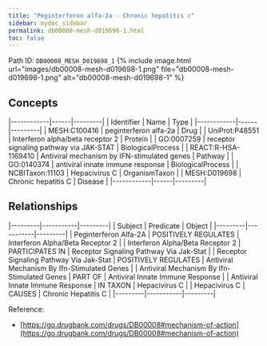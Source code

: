 ```yaml
---
title: "Peginterferon alfa-2a - Chronic hepatitis c"
sidebar: mydoc_sidebar
permalink: db00008-mesh-d019698-1.html
toc: false 
---
```



Path ID: `DB00008_MESH_D019698_1`
{% include image.html url="images/db00008-mesh-d019698-1.png" file="db00008-mesh-d019698-1.png" alt="db00008-mesh-d019698-1" %}

## Concepts

|------------|------|---------|
| Identifier | Name | Type    |
|------------|------|---------|
| MESH:C100416 | peginterferon alfa-2a | Drug |
| UniProt:P48551 | Interferon alpha/beta receptor 2 | Protein |
| GO:0007259 | receptor signaling pathway via JAK-STAT | BiologicalProcess |
| REACT:R-HSA-1169410 | Antiviral mechanism by IFN-stimulated genes | Pathway |
| GO:0140374 | antiviral innate immune response | BiologicalProcess |
| NCBITaxon:11103 | Hepacivirus C | OrganismTaxon |
| MESH:D019698 | Chronic hepatitis C | Disease |
|------------|------|---------|

## Relationships

|---------|-----------|---------|
| Subject | Predicate | Object  |
|---------|-----------|---------|
| Peginterferon Alfa-2A | POSITIVELY REGULATES | Interferon Alpha/Beta Receptor 2 |
| Interferon Alpha/Beta Receptor 2 | PARTICIPATES IN | Receptor Signaling Pathway Via Jak-Stat |
| Receptor Signaling Pathway Via Jak-Stat | POSITIVELY REGULATES | Antiviral Mechanism By Ifn-Stimulated Genes |
| Antiviral Mechanism By Ifn-Stimulated Genes | PART OF | Antiviral Innate Immune Response |
| Antiviral Innate Immune Response | IN TAXON | Hepacivirus C |
| Hepacivirus C | CAUSES | Chronic Hepatitis C |
|---------|-----------|---------|

Reference: 
  - [https://go.drugbank.com/drugs/DB00008#mechanism-of-action](https://go.drugbank.com/drugs/DB00008#mechanism-of-action)

